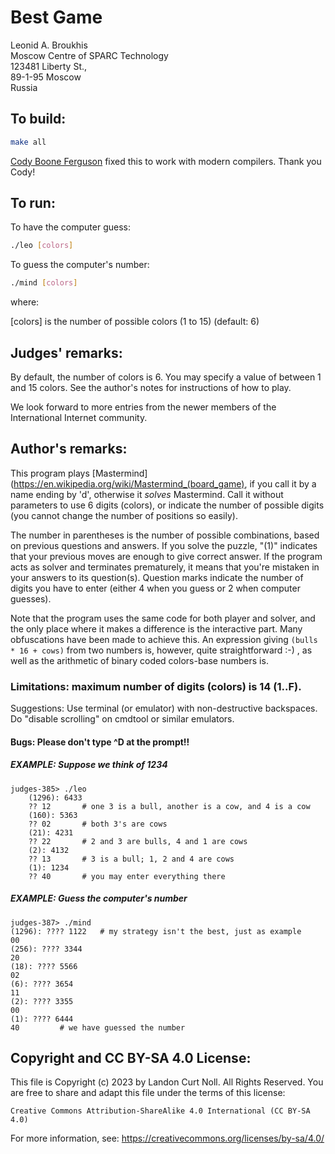 # Best Game

Leonid A. Broukhis  
Moscow Centre of SPARC Technology  
123481 Liberty St.,  
89-1-95 Moscow  
Russia  

## To build:

```sh
make all
```

[Cody Boone Ferguson](/winners.html#Cody_Boone_Ferguson) fixed this to work with
modern compilers. Thank you Cody!


## To run:

To have the computer guess:

```sh
./leo [colors]
```

To guess the computer's number:

```sh
./mind [colors]
```

where:

[colors] is the number of possible colors (1 to 15) (default: 6)

## Judges' remarks:
    
By default, the number of colors is 6.  You may specify a
value of between 1 and 15 colors.  See the author's notes
for instructions of how to play.

We look forward to more entries from the newer members of the 
International Internet community.

## Author's remarks:

This program plays
[Mastermind](https://en.wikipedia.org/wiki/Mastermind_(board_game), if you call it by a name ending by
'd', otherwise it _solves_ Mastermind. Call it without parameters
to use 6 digits (colors), or indicate the number of possible digits
(you cannot change the number of positions so easily).

The number in parentheses is the number of possible combinations,
based on previous questions and answers.  If you solve the puzzle,
"(1)" indicates that your previous moves are enough to give correct
answer.  If the program acts as solver and terminates prematurely,
it means that you're mistaken in your answers to its question(s).
Question marks indicate the number of digits you have to enter
(either 4 when you guess or 2 when computer guesses).

Note that the program uses the same code for both player and
solver, and the only place where it makes a difference is the
interactive part. Many obfuscations have been made to achieve
this.  An expression giving `(bulls * 16 + cows)` from two numbers
is, however, quite straightforward :-) , as well as the arithmetic
of binary coded colors-base numbers is.

### Limitations: maximum number of digits (colors) is 14 (1..F).

Suggestions: Use terminal (or emulator) with non-destructive
backspaces. Do "disable scrolling" on cmdtool or similar emulators.

#### Bugs: Please don't type ^D at the prompt!!

##### EXAMPLE: Suppose we think of 1234

```
judges-385> ./leo
    (1296): 6433
    ?? 12       # one 3 is a bull, another is a cow, and 4 is a cow
    (160): 5363
    ?? 02       # both 3's are cows
    (21): 4231
    ?? 22       # 2 and 3 are bulls, 4 and 1 are cows
    (2): 4132
    ?? 13       # 3 is a bull; 1, 2 and 4 are cows
    (1): 1234
    ?? 40       # you may enter everything there
```

##### EXAMPLE: Guess the computer's number

```
judges-387> ./mind
(1296): ???? 1122   # my strategy isn't the best, just as example
00
(256): ???? 3344
20
(18): ???? 5566
02
(6): ???? 3654
11
(2): ???? 3355
00
(1): ???? 6444
40		   # we have guessed the number
```

## Copyright and CC BY-SA 4.0 License:

This file is Copyright (c) 2023 by Landon Curt Noll.  All Rights Reserved.
You are free to share and adapt this file under the terms of this license:

    Creative Commons Attribution-ShareAlike 4.0 International (CC BY-SA 4.0)

For more information, see: https://creativecommons.org/licenses/by-sa/4.0/
